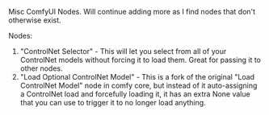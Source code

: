 Misc ComfyUI Nodes. Will continue adding more as I find nodes that don't otherwise exist.

Nodes:
1. "ControlNet Selector" - This will let you select from all of your ControlNet models without forcing it to load them. Great for passing it to other nodes.
2. "Load Optional ControlNet Model" - This is a fork of the original "Load ControlNet Model" node in comfy core, but instead of it auto-assigning a ControlNet load and forcefully loading it, it has an extra None value that you can use to trigger it to no longer load anything.
